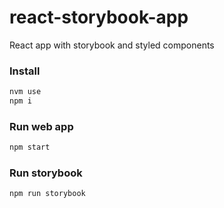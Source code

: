 # react-storybook-app
React app with storybook and styled components

### Install

```bash
nvm use
npm i
```

### Run web app

```bash
npm start
```

### Run storybook

```bash
npm run storybook
```
